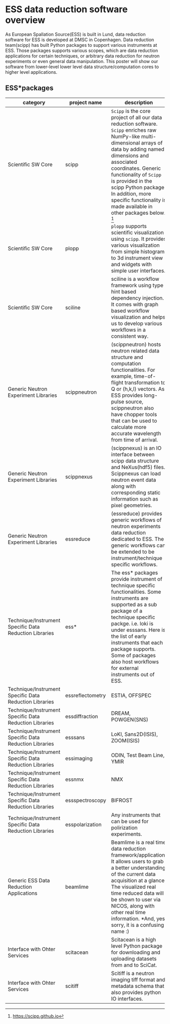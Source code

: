 # ESS data reduction software overview

As European Spallation Source(ESS) is built in Lund,
data reduction software for ESS is developed at DMSC in Copenhagen.
Data reduction team(scipp) has built Python packages to support various instruments at ESS.
Those packages supports various scopes, which are data reduction applications for certain techniques,
or arbitrary data reduction for neutron experiments or even general data manipulation. This poster will show
our software from lower-level lower level data structure/computation cores to higher level applications.

## ESS*packages

| category | project name | description |
| -------- | ------------ | ----------- |
| Scientific SW Core | scipp | `Scipp` is the core project of all our data reduction software. <br>`Scipp` enriches raw NumPy-like multi-dimensional arrays of data by adding named dimensions and associated coordinates. Generic functionality of `Scipp` is provided in the scipp Python package. In addition, more specific functionality is made available in other packages below. [^1]  |
| Scientific SW Core | plopp | `plopp` supports scientific visualization using `scipp`. It provides various visualization from simple histogram to 3d instrument view and widgets with simple user interfaces. |
| Scientific SW Core | sciline | sciline is a workflow framework using type hint based dependency injection. It comes with graph based workflow visualization and helps us to develop various workflows in a consistent way. |
| Generic Neutron Experiment Libraries | scippneutron | (scippneutron) hosts neutron related data structure and computation functionalities. For example, time-of-flight transformation to Q or (h,k,l) vectors. As ESS provides long-pulse source, scippneutron also have chopper tools that can be used to calculate more accurate wavelength from time of arrival. |
| Generic Neutron Experiment Libraries | scippnexus | (scippnexus) is an IO interface between scipp data structure and NeXus(hdf5) files. <br> Scippnexus can load neutron event data along with corresponding static information such as pixel geometries. |
| Generic Neutron Experiment Libraries | essreduce | (essreduce) provides generic workflows of neutron experiments data reduction dedicated to ESS. The generic workflows can be extended to be instrument/technique specific workflows. |
| Technique/Instrument Specific Data Reduction Libraries | ess* | The ess* packages provide instrument of technique specific functionalities. Some instruments are supported as a sub package of a technique specific packge. i.e. loki is under esssans. Here is the list of early instruments that each package supports. Some of packages also host workflows for external instruments out of ESS. |
| Technique/Instrument Specific Data Reduction Libraries | essreflectometry | ESTIA, OFFSPEC |
| Technique/Instrument Specific Data Reduction Libraries | essdiffraction | DREAM, POWGEN(SNS)  |
| Technique/Instrument Specific Data Reduction Libraries | esssans | LoKI, Sans2D(ISIS), ZOOM(ISIS) |
| Technique/Instrument Specific Data Reduction Libraries | essimaging | ODIN, Test Beam Line, YMIR |
| Technique/Instrument Specific Data Reduction Libraries | essnmx | NMX |
| Technique/Instrument Specific Data Reduction Libraries | essspectroscopy | BIFROST |
| Technique/Instrument Specific Data Reduction Libraries | esspolarization | Any instruments that can be used for polirization experiments. |
| Generic ESS Data Reduction Applications | beamlime | Beamlime is a real time data reduction framework/application. It allows users to grab a better understanding of the current data acquisition at a glance. The visualized real time reduced data will be shown to user via NICOS, along with other real time information. *And, yes, sorry, it is a confusing name :)|
| Interface with Ohter Services | scitacean | Scitacean is a high level Python package for downloading and uploading datasets from and to SciCat.|
| Interface with Ohter Services | scitiff | Scitiff is a neutron imaging tiff format and metadata schema that also provides python IO interfaces. |

[^1]: https://scipp.github.io
